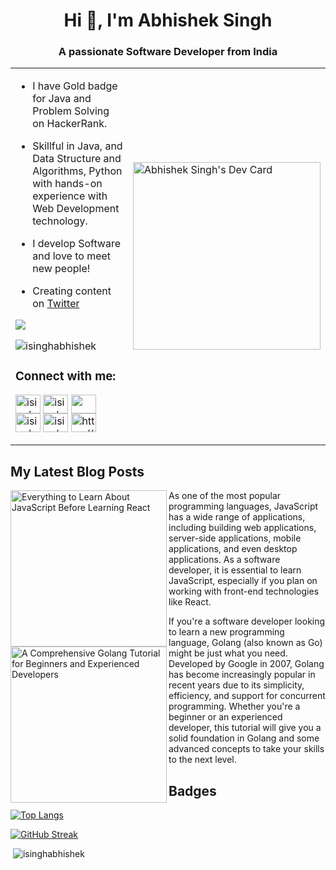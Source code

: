 <!-- - 👋 Hi, I’m @isinghabhishek
- 👀 I’m interested in ...
- 🌱 I’m currently learning ...
- 💞️ I’m looking to collaborate on ...
- 📫 How to reach me ... -->
<h1 align="center">Hi 👋, I'm Abhishek Singh</h1>
<h3 align="center">A passionate Software Developer from India</h3>
<table style="border: none;">
<tr>
<td>
 
- I have Gold badge for Java and Problem Solving on HackerRank.
 
- Skillful in Java, and Data Structure and Algorithms, Python with 
 hands-on experience with Web Development technology.
 
- I develop Software and love to meet new people!
 
- Creating content on [Twitter](https://twitter.com/isinghabhishek1)
 
<a href="https://twitter.com/isinghabhishek1" target="_blank" rel="noreferrer"><img 
src="https://img.shields.io/twitter/follow/isinghabhishek1?logo=twitter&style=for-the-badge&color=0891b2&labelColor=1c1917"/></a> 
 
<p align="left"> <img src="https://komarev.com/ghpvc/?username=isinghabhishek&label=Profile%20views&color=0e75b6&style=flat" alt="isinghabhishek" /> </p>

<h3 align="left">Connect with me:</h3>
<p align="left">
<a href="https://twitter.com/isinghabhishek1" target="blank"><img align="center" src="https://raw.githubusercontent.com/rahuldkjain/github-profile-readme-generator/master/src/images/icons/Social/twitter.svg" alt="isinghabhishek1" height="30" width="40" /></a>
<a href="https://linkedin.com/in/isinghabhishek/" target="blank"><img align="center" src="https://raw.githubusercontent.com/rahuldkjain/github-profile-readme-generator/master/src/images/icons/Social/linked-in-alt.svg" alt="isinghabhishek/" height="30" width="40" /></a>
<a href="https://hashnode.com/@abhiishek" target="_blank" rel="noreferrer"><img align="center" src="https://raw.githubusercontent.com/danielcranney/readme-generator/main/public/icons/socials/hashnode.svg" width="40" height="30" /></a>
<a href="https://www.hackerrank.com/isinghabhishek" target="blank"><img align="center" src="https://raw.githubusercontent.com/rahuldkjain/github-profile-readme-generator/master/src/images/icons/Social/hackerrank.svg" alt="isinghabhishek" height="30" width="40" /></a>
<a href="https://www.leetcode.com/isinghabhishek" target="blank"><img align="center" src="https://raw.githubusercontent.com/rahuldkjain/github-profile-readme-generator/master/src/images/icons/Social/leet-code.svg" alt="isinghabhishek" height="30" width="40" /></a>
<a href="https://auth.geeksforgeeks.org/user/isinghabhishek05/practice" target="blank"><img align="center" src="https://raw.githubusercontent.com/rahuldkjain/github-profile-readme-generator/master/src/images/icons/Social/geeks-for-geeks.svg" alt="https://auth.geeksforgeeks.org/user/isinghabhishek05/practice" height="30" width="40" /></a>
</p>
</td>
<td>
<a href="https://app.daily.dev/abhishekdev"><img src="https://api.daily.dev/devcards/b123d3498a0b4f1fbb1a98a09e1759f8.png?r=i7b" width="300" alt="Abhishek Singh's Dev Card"/></a>
</td>
</tr>
</table>

## My Latest Blog Posts
<!-- Hashnode Blog Start -->

<p align="left">
 <a href="https://abhiisheksingh.hashnode.dev/a-comprehensive-golang-tutorial-for-beginners-and-experienced-developers" title="JavaScript Tutorial: Everything to Learn About JavaScript Before Learning React" ><img src="https://cdn.hashnode.com/res/hashnode/image/upload/v1683048155707/6a7699bd-bec1-44ba-a546-2c73b27b75aa.png?w=1600&h=840&fit=crop&crop=entropy&auto=compress,format&format=webp" alt="Everything to Learn About JavaScript Before Learning React" width="250px" align="left"/></a>
 <a href="https://abhiisheksingh.hashnode.dev/a-comprehensive-golang-tutorial-for-beginners-and-experienced-developers" title="A Comprehensive Golang Tutorial for Beginners and Experienced Developers" ><strong> </strong></a>
 <br\> As one of the most popular programming languages, JavaScript has a wide range of applications, including building web applications, server-side applications, mobile applications, and even desktop applications. As a software developer, it is essential to learn JavaScript, especially if you plan on working with front-end technologies like React. </p> <br\>

<p align="left">
 <a href="https://abhiisheksingh.hashnode.dev/a-comprehensive-golang-tutorial-for-beginners-and-experienced-developers" title="A Comprehensive Golang Tutorial for Beginners and Experienced Developers" ><img src="https://cdn.hashnode.com/res/hashnode/image/upload/v1681474337660/f2f72d99-ea8b-42c7-9993-2433f4a4fc9c.png?w=1600&h=840&fit=crop&crop=entropy&auto=compress,format&format=webp" alt="A Comprehensive Golang Tutorial for Beginners and Experienced Developers" width="250px" align="left"/></a>
 <a href="https://abhiisheksingh.hashnode.dev/a-comprehensive-golang-tutorial-for-beginners-and-experienced-developers" title="A Comprehensive Golang Tutorial for Beginners and Experienced Developers" ><strong> </strong></a>
 <br\> If you're a software developer looking to learn a new programming language, Golang (also known as Go) might be just what you need. Developed by Google in 2007, Golang has become increasingly popular in recent years due to its simplicity, efficiency, and support for concurrent programming. Whether you're a beginner or an experienced developer, this tutorial will give you a solid foundation in Golang and some advanced concepts to take your skills to the next level. </p> <br\>
<!-- HashNode Blog End  -->
 

 ## Badges
[![Top Langs](https://github-readme-stats.vercel.app/api/top-langs/?username=isinghabhishek&layout=compact&theme=dark)](https://github.com/isinghabhishek/github-readme-stats)

[![GitHub Streak](https://streak-stats.demolab.com?user=isinghabhishek&theme=dark&mode=weekly)](https://git.io/streak-stats)

<p> &nbsp;<img src="https://github-readme-stats.vercel.app/api?username=isinghabhishek&theme=dark&show_icons=true&locale=en" alt="isinghabhishek"/> </p>

<!-- <p><img align="center" src="https://github-readme-streak-stats.herokuapp.com/?user=isinghabhishek&theme=dark" alt="isinghabhishek" /></p> -->
